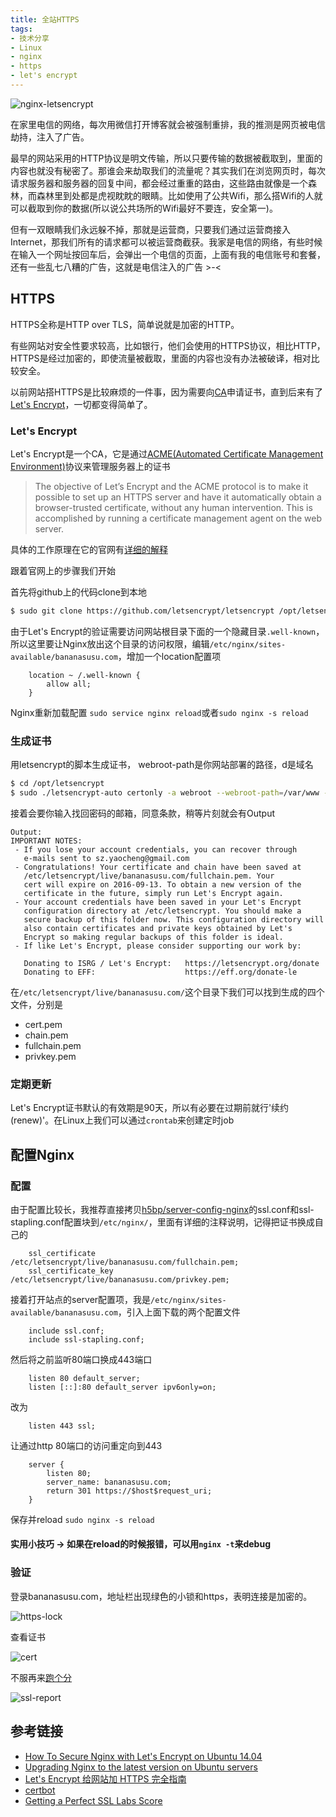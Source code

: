 ```yaml
---
title: 全站HTTPS
tags: 
- 技术分享
- Linux
- nginx
- https
- let's encrypt
---
```


![nginx-letsencrypt](/images/https-with-lets-encrypt/nginx-letsencrypt-min.png "Let's Encrypt secure our website with Nginx")

在家里电信的网络，每次用微信打开博客就会被强制重排，我的推测是网页被电信劫持，注入了广告。

<!-- more -->

最早的网站采用的HTTP协议是明文传输，所以只要传输的数据被截取到，里面的内容也就没有秘密了。那谁会来劫取我们的流量呢？其实我们在浏览网页时，每次请求服务器和服务器的回复中间，都会经过重重的路由，这些路由就像是一个森林，而森林里到处都是虎视眈眈的眼睛。比如使用了公共Wifi，那么搭Wifi的人就可以截取到你的数据(所以说公共场所的Wifi最好不要连，安全第一)。

但有一双眼睛我们永远躲不掉，那就是运营商，只要我们通过运营商接入Internet，那我们所有的请求都可以被运营商截获。我家是电信的网络，有些时候在输入一个网址按回车后，会弹出一个电信的页面，上面有我的电信账号和套餐，还有一些乱七八糟的广告，这就是电信注入的广告 >-<

## HTTPS
HTTPS全称是HTTP over TLS，简单说就是加密的HTTP。

有些网站对安全性要求较高，比如银行，他们会使用的HTTPS协议，相比HTTP，HTTPS是经过加密的，即使流量被截取，里面的内容也没有办法被破译，相对比较安全。

以前网站搭HTTPS是比较麻烦的一件事，因为需要向[CA](https://en.wikipedia.org/wiki/Certificate_authority)申请证书，直到后来有了[Let's Encrypt](https://letsencrypt.org/)，一切都变得简单了。

### Let's Encrypt
Let's Encrypt是一个CA，它是通过[ACME(Automated Certificate Management Environment)](https://github.com/letsencrypt/acme-spec)协议来管理服务器上的证书
>The objective of Let’s Encrypt and the ACME protocol is to make it possible to set up an HTTPS server and have it automatically obtain a browser-trusted certificate, without any human intervention. This is accomplished by running a certificate management agent on the web server.

具体的工作原理在它的官网有[详细的解释](https://letsencrypt.org/how-it-works/)

跟着官网上的步骤我们开始

首先将github上的代码clone到本地

``` bash
$ sudo git clone https://github.com/letsencrypt/letsencrypt /opt/letsencrypt
```

由于Let's Encrypt的验证需要访问网站根目录下面的一个隐藏目录`.well-known`，所以这里要让Nginx放出这个目录的访问权限，编辑`/etc/nginx/sites-available/bananasusu.com`，增加一个location配置项

``` nginx
	location ~ /.well-known {
		allow all;
	}
```

Nginx重新加载配置 `sudo service nginx reload`或者`sudo nginx -s reload`

### 生成证书
用letsencrypt的脚本生成证书， webroot-path是你网站部署的路径，d是域名
``` bash
$ cd /opt/letsencrypt
$ sudo ./letsencrypt-auto certonly -a webroot --webroot-path=/var/www -d bananasusu.com
```
接着会要你输入找回密码的邮箱，同意条款，稍等片刻就会有Output

```
Output:
IMPORTANT NOTES:
 - If you lose your account credentials, you can recover through
   e-mails sent to sz.yaocheng@gmail.com
 - Congratulations! Your certificate and chain have been saved at
   /etc/letsencrypt/live/bananasusu.com/fullchain.pem. Your
   cert will expire on 2016-09-13. To obtain a new version of the
   certificate in the future, simply run Let's Encrypt again.
 - Your account credentials have been saved in your Let's Encrypt
   configuration directory at /etc/letsencrypt. You should make a
   secure backup of this folder now. This configuration directory will
   also contain certificates and private keys obtained by Let's
   Encrypt so making regular backups of this folder is ideal.
 - If like Let's Encrypt, please consider supporting our work by:

   Donating to ISRG / Let's Encrypt:   https://letsencrypt.org/donate
   Donating to EFF:                    https://eff.org/donate-le
```

在`/etc/letsencrypt/live/bananasusu.com/`这个目录下我们可以找到生成的四个文件，分别是
- cert.pem
- chain.pem
- fullchain.pem
- privkey.pem



### 定期更新
Let's Encrypt证书默认的有效期是90天，所以有必要在过期前就行'续约(renew)'。在Linux上我们可以通过`crontab`来创建定时job

## 配置Nginx

### 配置
由于配置比较长，我推荐直接拷贝[h5bp/server-config-nginx](https://github.com/h5bp/server-configs-nginx/blob/master/h5bp/directive-only/)的ssl.conf和ssl-stapling.conf配置块到`/etc/nginx/`，里面有详细的注释说明，记得把证书换成自己的

``` nginx
    ssl_certificate /etc/letsencrypt/live/bananasusu.com/fullchain.pem;
    ssl_certificate_key /etc/letsencrypt/live/bananasusu.com/privkey.pem;
```

接着打开站点的server配置项，我是`/etc/nginx/sites-available/bananasusu.com`，引入上面下载的两个配置文件
``` nginx
	include ssl.conf;
	include ssl-stapling.conf;
```

然后将之前监听80端口换成443端口

``` nginx
	listen 80 default_server;
    listen [::]:80 default_server ipv6only=on;
```
改为
``` nginx
	listen 443 ssl;
```

让通过http 80端口的访问重定向到443

``` nginx
	server {
		listen 80;
		server_name: bananasusu.com;
		return 301 https://$host$request_uri;
	}
```

保存并reload `sudo nginx -s reload`

#### 实用小技巧 -> 如果在reload的时候报错，可以用`nginx -t`来debug


### 验证
登录bananasusu.com，地址栏出现绿色的小锁和https，表明连接是加密的。

![https-lock](/images/https-with-lets-encrypt/https-lock-min.png "出现绿色的小锁")

查看证书

![cert](/images/https-with-lets-encrypt/cert-min.png "Let's Encrypt CA颁发给bananasusu.com的证书")

不服再来[跑个分](https://www.ssllabs.com/ssltest/analyze.html?d=bananasusu.com)

![ssl-report](/images/https-with-lets-encrypt/ssl-report-bananasusu-min.png "A+ 高考能加分吗")


## 参考链接
- [How To Secure Nginx with Let's Encrypt on Ubuntu 14.04](https://www.digitalocean.com/community/tutorials/how-to-secure-nginx-with-let-s-encrypt-on-ubuntu-14-04)
- [Upgrading Nginx to the latest version on Ubuntu servers](https://leftshift.io/upgrading-nginx-to-the-latest-version-on-ubuntu-servers)
- [Let's Encrypt 给网站加 HTTPS 完全指南](https://ksmx.me/letsencrypt-ssl-https)
- [certbot](https://certbot.eff.org/)
- [Getting a Perfect SSL Labs Score](https://michael.lustfield.net/nginx/getting-a-perfect-ssl-labs-score)